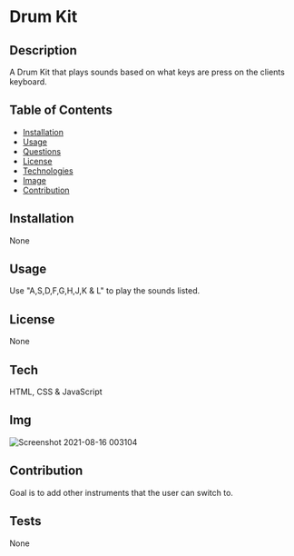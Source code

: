 
# Drum Kit

  
## Description
A Drum Kit that plays sounds based on what keys are press on the clients keyboard. 

## Table of Contents 
- [Installation](#installation)
- [Usage](#usage)
- [Questions](#questions)
- [License](#license)
- [Technologies](#tech)
- [Image](#img)
- [Contribution](#contribution)
## Installation
None

## Usage
Use "A,S,D,F,G,H,J,K & L" to play the sounds listed.

## License

 None

## Tech

HTML, CSS & JavaScript

## Img
![Screenshot 2021-08-16 003104](https://user-images.githubusercontent.com/34254871/129663440-e83024fb-e1f2-4e17-92f4-c4270ee04f18.png)

## Contribution
Goal is to add other instruments that the user can switch to.
## Tests
None
